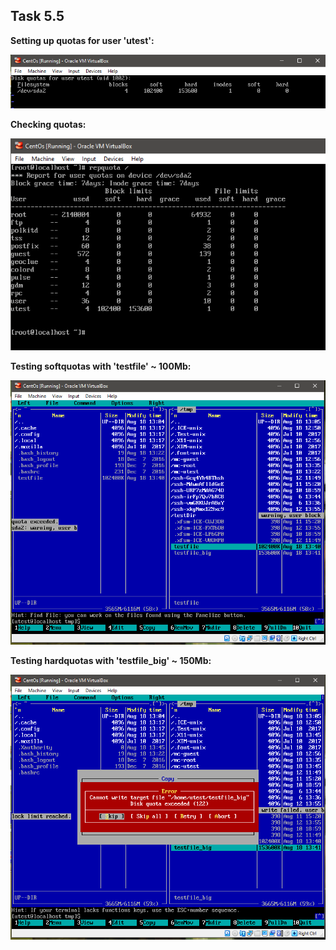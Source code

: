## Task 5.5

**Setting up quotas for user 'utest':**

![qt](./screens/qt.png)


**Checking quotas:**

![qt2](./screens/qt2.png)


**Testing softquotas with 'testfile' ~ 100Mb:**

![softqt](./screens/softqt.png)


**Testing hardquotas with 'testfile_big' ~ 150Mb:**

![hardqt](./screens/hardqt.png)
